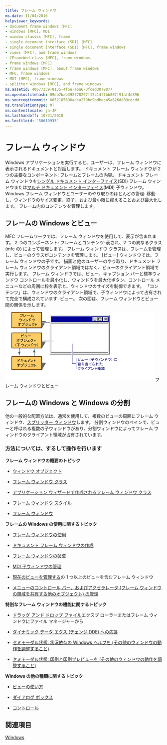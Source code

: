 ```yaml
---
title: フレーム ウィンドウ
ms.date: 11/04/2016
helpviewer_keywords:
- document frame windows [MFC]
- windows [MFC], MDI
- window classes [MFC], frame
- single document interface (SDI) [MFC]
- single document interface (SDI) [MFC], frame windows
- views [MFC], and frame windows
- CFrameWnd class [MFC], frame windows
- frame windows [MFC]
- frame windows [MFC], about frame windows
- MFC, frame windows
- MDI [MFC], frame windows
- splitter windows [MFC], and frame windows
ms.assetid: 40677339-8135-4f5e-aba6-3fced3078077
ms.openlocfilehash: 09db7bab392778297f17c14f7bb807f91af4d896
ms.sourcegitcommit: 6052185696adca270bc9bdbec45a626dd89cdcdd
ms.translationtype: MT
ms.contentlocale: ja-JP
ms.lasthandoff: 10/31/2018
ms.locfileid: "50619935"
---
```

# <a name="frame-windows"></a>フレーム ウィンドウ

Windows アプリケーションを実行すると、ユーザーは、フレーム ウィンドウに表示されるドキュメントと対話します。 ドキュメント フレーム ウィンドウが 2 つの主要なコンポーネント: フレームとフレームの内容。 ドキュメント フレーム ウィンドウを[シングル ドキュメント インターフェイス](../mfc/sdi-and-mdi.md)(SDI) フレーム ウィンドウまたは[マルチ ドキュメント インターフェイス](../mfc/sdi-and-mdi.md)(MDI) 子ウィンドウ。 Windows フレーム ウィンドウとユーザーのやり取りのほとんどの管理: 移動し、ウィンドウのサイズ変更、終了、および最小限に抑えることおよび最大化します。 フレーム内のコンテンツを管理します。

## <a name="frame-windows-and-views"></a>フレームの Windows とビュー

MFC フレームワークでは、フレーム ウィンドウを使用して、表示が含まれます。 2 つのコンポーネント: フレームとコンテンツ-表され、2 つの異なるクラス (mfc の) によって管理します。 フレーム ウィンドウ クラスは、フレームを管理し、ビューのクラスがコンテンツを管理します。 [ビュー] ウィンドウでは、フレーム ウィンドウの子です。 描画と他のユーザーのやり取り、ドキュメント フレーム ウィンドウのクライアント領域ではなく、ビューのクライアント領域で実行します。 フレーム ウィンドウでは、ビュー、キャプション バーと標準ウィンドウ コントロールを最小化し、ウィンドウを最大化ボタン、コントロール メニューなどの周囲に枠を表示と、ウィンドウのサイズを制御できます。 「コンテンツ」は、ウィンドウのクライアント領域で、子ウィンドウによって占有されて完全で構成されています: ビュー。 次の図は、フレーム ウィンドウとビュー間の関係を示します。

![フレーム ウィンドウ ビュー](../mfc/media/vc37fx1.gif "vc37fx1")フレーム ウィンドウとビュー

## <a name="frame-windows-and-splitter-windows"></a>フレームの Windows と Windows の分割

他の一般的な配置方法は、通常を使用して、複数のビューの周囲にフレーム ウィンドウ、[スプリッター ウィンドウ](../mfc/multiple-document-types-views-and-frame-windows.md)します。 分割ウィンドウのペインで、ビューと呼ばれる複数の子ウィンドウがあり、分割ウィンドウによってフレーム ウィンドウのクライアント領域が占有されています。

### <a name="what-do-you-want-to-know-more-about"></a>方法については、するして操作を行います

**フレーム ウィンドウの概要のトピック**

- [ウィンドウ オブジェクト](../mfc/window-objects.md)

- [フレーム ウィンドウ クラス](../mfc/frame-window-classes.md)

- [アプリケーション ウィザードで作成されるフレーム ウィンドウ クラス](../mfc/frame-window-classes-created-by-the-application-wizard.md)

- [フレーム ウィンドウ スタイル](../mfc/frame-window-styles-cpp.md)

- [フレーム ウィンドウ](../mfc/what-frame-windows-do.md)

**フレームの Windows の使用に関するトピック**

- [フレーム ウィンドウの使用](../mfc/using-frame-windows.md)

- [ドキュメント フレーム ウィンドウの作成](../mfc/creating-document-frame-windows.md)

- [フレーム ウィンドウの破棄](../mfc/destroying-frame-windows.md)

- [MDI 子ウィンドウの管理](../mfc/managing-mdi-child-windows.md)

- [現在のビューを管理する](../mfc/managing-the-current-view.md)の 1 つ以上のビューを含むフレーム ウィンドウ

- [メニューのコントロール バー、およびアクセラレータ (フレーム ウィンドウの領域を共有する他のオブジェクト) の管理](../mfc/managing-menus-control-bars-and-accelerators.md)

**特別なフレーム ウィンドウの機能に関するトピック**

- [ドラッグ アンド ドロップ ファイル](../mfc/dragging-and-dropping-files-in-a-frame-window.md)エクスプ ローラーまたはフレーム ウィンドウにファイル マネージャーから

- [ダイナミック データ エクス (チェンジ DDE) への応答](../mfc/responding-to-dynamic-data-exchange-dde.md)

- [セミモーダル状態: 状況依存の Windows ヘルプを (その他のウィンドウの動作を調整すること)](../mfc/orchestrating-other-window-actions.md)

- [セミモーダル状態: 印刷と印刷プレビューを (その他のウィンドウの動作を調整すること)](../mfc/orchestrating-other-window-actions.md)

**Windows の他の種類に関するトピック**

- [ビューの使い方](../mfc/using-views.md)

- [ダイアログ ボックス](../mfc/dialog-boxes.md)

- [コントロール](../mfc/controls-mfc.md)

## <a name="see-also"></a>関連項目

[Windows](../mfc/windows.md)

